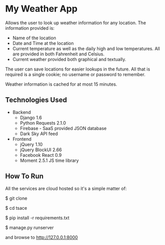 # My Weather App

Allows the user to look up weather information for any location.  The information provided is:

* Name of the location
* Date and Time at the location
* Current temperature as well as the daily high and low temperatures.  All are provided in both Fahrenheit and Celsius.
* Current weather provided both graphical and textually.

The user can save locations for easier lookups in the future.  All that is required is a single cookie; no username or password to remember.

Weather information is cached for at most 15 minutes.

## Technologies Used

* Backend
	* Django 1.6
	* Python Requests 2.1.0
	* Firebase - SaaS provided JSON database
	* Dark Sky API feed
* Frontend
	* jQuery 1.10
	* jQuery BlockUI 2.66
	* Facebook React 0.9
	* Moment 2.5.1 JS time library
	
## How To Run

All the services are cloud hosted so it's a simple matter of:

$ git clone

$ cd tsace

$ pip install -r requirements.txt

$ manage.py runserver

and browse to http://127.0.0.1:8000
